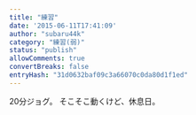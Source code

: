 ```yaml
---
title: "練習"
date: '2015-06-11T17:41:09'
author: "subaru44k"
category: "練習(弱)"
status: "publish"
allowComments: true
convertBreaks: false
entryHash: "31d0632baf09c3a66070c0da80d1f1ed"
---
```

20分ジョグ。
そこそこ動くけど、休息日。
